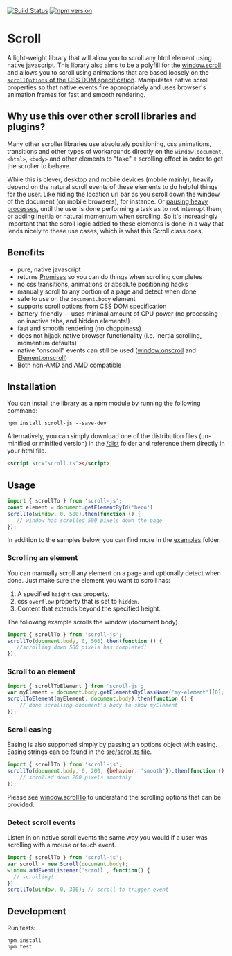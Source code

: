 [![Build Status](https://travis-ci.org/mkay581/scroll-js.svg?branch=master)](https://travis-ci.org/mkay581/scroll-js)
[![npm version](https://badge.fury.io/js/scroll-js.svg)](https://www.npmjs.com/package/scroll-js)

# Scroll

A light-weight library that will allow you to scroll any html element using native javascript. 
This library also aims to be a polyfill for the [window.scroll](https://developer.mozilla.org/en-US/docs/Web/API/Window/scroll) 
and allows you to scroll using animations that are based loosely on the
 [`scrollOptions` of the CSS DOM specification](https://drafts.csswg.org/cssom-view/#dictdef-scrolloptions). 
 Manipulates native scroll properties so that native events fire appropriately and uses browser's animation frames for 
 fast and smooth rendering.

## Why use this over other scroll libraries and plugins?

Many other scroller libraries use absolutely positioning, css animations, transitions and other types of workarounds directly on
the `window.document`, `<html>`, `<body>` and other elements to "fake" a scrolling effect in order to get the scroller to behave.

While this is clever, desktop and mobile devices (mobile mainly), heavily depend on the natural scroll events of these
elements to do helpful things for the user.
Like hiding the location url bar as you scroll down the window of the document (on mobile browsers), for instance. Or
[pausing heavy processes](http://developer.telerik.com/featured/scroll-event-change-ios-8-big-deal/), until
the user is done performing a task as to not interrupt them, or adding inertia or natural momentum when scrolling. So
it's increasingly important that the scroll logic added to these elements is done in a way that
lends nicely to these use cases, which is what this Scroll class does.

## Benefits

* pure, native javascript
* returns [Promises](https://www.ecma-international.org/ecma-262/6.0/#sec-promise-objects) so you can do things when scrolling completes 
* no css transitions, animations or absolute positioning hacks
* manually scroll to any portion of a page and detect when done
* safe to use on the `document.body` element
* supports scroll options from CSS DOM specification
* battery-friendly -- uses minimal amount of CPU power (no processing on inactive tabs, and hidden elements!)
* fast and smooth rendering (no choppiness)
* does not hijack native browser functionality (i.e. inertia scrolling, momentum defaults)
* native "onscroll" events can still be used ([window.onscroll](https://developer.mozilla.org/en-US/docs/Web/API/window.onscroll) and
[Element.onscroll](https://developer.mozilla.org/en-US/docs/Web/API/GlobalEventHandlers.onscroll))
* Both non-AMD and AMD compatible


## Installation

You can install the library as a npm module by running the following command: 

```
npm install scroll-js --save-dev
```

Alternatively, you can simply download one of the distribution files (un-minified or minified version) in the [/dist](/dist) folder and reference them directly in your html file.

```html
<script src="scroll.ts"></script>

```

## Usage

```js
import { scrollTo } from 'scroll-js';
const element = document.getElementById('hero')
scrollTo(window, 0, 500).then(function () {
   // window has scrolled 500 pixels down the page
});
```

In addition to the samples below, you can find more in the [examples](/examples) folder.

### Scrolling an element

You can manually scroll any element on a page and optionally detect when done. Just make sure the element you want to scroll has:

1. A specified `height` css property.
1. css `overflow` property that is set to `hidden`.
1. Content that extends beyond the specified height.

The following example scrolls the window (document body).

```javascript
import { scrollTo } from 'scroll-js';
scrollTo(document.body, 0, 500).then(function () {
   //scrolling down 500 pixels has completed!
});

```

### Scroll to an element

```javascript
import { scrollToElement } from 'scroll-js';
var myElement = document.body.getElementsByClassName('my-element')[0];
scrollToElement(myElement, document.body).then(function () {
    // done scrolling document's body to show myElement
});

```

### Scroll easing

Easing is also supported simply by passing an options object with easing. Easing strings can be found in the [src/scroll.ts file](/src/scroll.ts#L8-L20).

```javascript
import { scrollTo } from 'scroll-js';
scrollTo(document.body, 0, 200, {behavior: 'smooth'}).then(function () {
    // scrolled down 200 pixels smoothly
});

```

Please see [window.scrollTo](https://developer.mozilla.org/en-US/docs/Web/API/Window/scrollto) to understand the 
scrolling options that can be provided.

### Detect scroll events

Listen in on native scroll events the same way you would if a user was scrolling with a mouse or touch event.

```javascript
import { scrollTo } from 'scroll-js';
var scroll = new Scroll(document.body);
window.addEventListener('scroll', function() {
  // scrolling!
})
scrollTo(window, 0, 300); // scroll to trigger event

```

## Development

Run tests:

```
npm install
npm test
```
